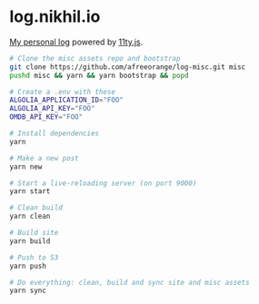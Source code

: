 # log.nikhil.io

[My personal log](https://log.nikhil.io/) powered by [11ty.js](https://www.11ty.dev/).

```bash
# Clone the misc assets repo and bootstrap
git clone https://github.com/afreeorange/log-misc.git misc
pushd misc && yarn && yarn bootstrap && popd

# Create a .env with these
ALGOLIA_APPLICATION_ID="FOO"
ALGOLIA_API_KEY="FOO"
OMDB_API_KEY="FOO"

# Install dependencies
yarn

# Make a new post
yarn new

# Start a live-reloading server (on port 9000)
yarn start

# Clean build
yarn clean

# Build site
yarn build

# Push to S3
yarn push

# Do everything: clean, build and sync site and misc assets
yarn sync
```
